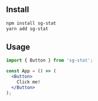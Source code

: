 ## Install

```bash
npm install sg-stat
yarn add sg-stat
```

## Usage

```jsx
import { Button } from 'sg-stat';

const App = () => (
  <Button>
    Click me!
  </Button>
);
```